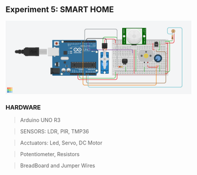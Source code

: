 ## Experiment 5: SMART HOME
![Experiment 5- Schematics](Experiment_5.png "Blink")

### HARDWARE
> Arduino UNO R3

> SENSORS: LDR, PIR, TMP36

> Acctuators: Led, Servo, DC Motor

> Potentiometer, Resistors

> BreadBoard and Jumper Wires
